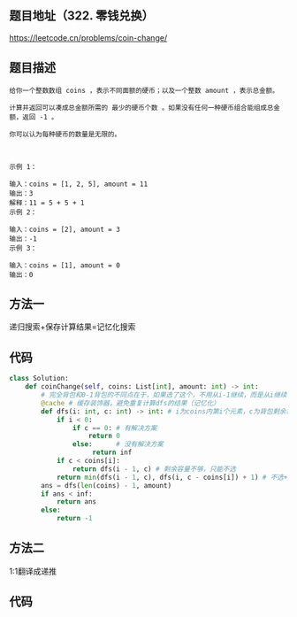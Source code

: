 ## 题目地址（322. 零钱兑换）

https://leetcode.cn/problems/coin-change/

## 题目描述

```
给你一个整数数组 coins ，表示不同面额的硬币；以及一个整数 amount ，表示总金额。

计算并返回可以凑成总金额所需的 最少的硬币个数 。如果没有任何一种硬币组合能组成总金额，返回 -1 。

你可以认为每种硬币的数量是无限的。

 

示例 1：

输入：coins = [1, 2, 5], amount = 11
输出：3 
解释：11 = 5 + 5 + 1
示例 2：

输入：coins = [2], amount = 3
输出：-1
示例 3：

输入：coins = [1], amount = 0
输出：0
```

## 方法一

递归搜索+保存计算结果=记忆化搜索

## 代码

```python
class Solution:
    def coinChange(self, coins: List[int], amount: int) -> int:
        # 完全背包和0-1背包的不同点在于，如果选了这个，不用从i-1继续，而是从i继续
        @cache # 缓存装饰器，避免重复计算dfs的结果（记忆化）
        def dfs(i: int, c: int) -> int: # i为coins内第i个元素，c为背包剩余容量
            if i < 0:
                if c == 0: # 有解决方案
                    return 0
                else:      # 没有解决方案
                     return inf
            if c < coins[i]:
                return dfs(i - 1, c) # 剩余容量不够，只能不选
            return min(dfs(i - 1, c), dfs(i, c - coins[i]) + 1) # 不选+选
        ans = dfs(len(coins) - 1, amount)
        if ans < inf:
            return ans
        else:
            return -1
```

## 方法二

1:1翻译成递推

## 代码

```python

```
